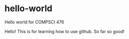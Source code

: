 # hello-world
Hello world for COMPSCI 476

Hello! This is for learning how to use github. So far so good!
